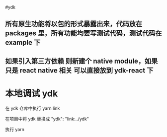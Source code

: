 #ydk

## 所有原生功能将以包的形式暴露出来，代码放在 packages 里，所有功能均要写测试代码，测试代码在 example 下

## 如果引入第三方依赖 则新建个 native module，如果只是 react native 相关 可以直接放到 ydk-react 下

# 本地调试 ydk

在 ydk 仓库中执行 yarn link

在项目中将 ydk 替换成 "ydk": "link:../ydk"

执行 yarn
